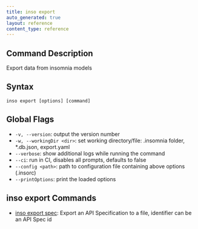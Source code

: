 ```yaml
---
title: inso export
auto_generated: true
layout: reference
content_type: reference
---
```


## Command Description

Export data from insomnia models

## Syntax

`inso export [options] [command]`

## Global Flags

* `-v, --version`: output the version number
* `-w, --workingDir <dir>`: set working directory/file: .insomnia folder, *.db.json, export.yaml
* `--verbose`: show additional logs while running the command
* `--ci`: run in CI, disables all prompts, defaults to false
* `--config <path>`: path to configuration file containing above options (.insorc)
* `--printOptions`: print the loaded options

## inso export Commands

* [inso export spec](/inso-cli/reference/export_spec/): Export an API Specification to a file, identifier can be an API Spec id
